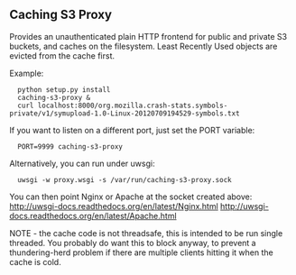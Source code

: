 Caching S3 Proxy 
----

Provides an unauthenticated plain HTTP frontend 
for public and private S3 buckets, and caches on the filesystem.
Least Recently Used objects are evicted from the cache first.

Example:
```
  python setup.py install
  caching-s3-proxy &
  curl localhost:8000/org.mozilla.crash-stats.symbols-private/v1/symupload-1.0-Linux-20120709194529-symbols.txt
```

If you want to listen on a different port, just set the PORT variable:
```
  PORT=9999 caching-s3-proxy
```

Alternatively, you can run under uwsgi:
```
  uwsgi -w proxy.wsgi -s /var/run/caching-s3-proxy.sock
```

You can then point Nginx or Apache at the socket created above:
http://uwsgi-docs.readthedocs.org/en/latest/Nginx.html
http://uwsgi-docs.readthedocs.org/en/latest/Apache.html

NOTE - the cache code is not threadsafe, this is intended to be run
single threaded. You probably do want this to block anyway, to prevent a
thundering-herd problem if there are multiple clients hitting it when
the cache is cold.
